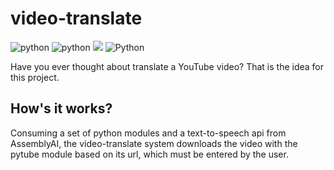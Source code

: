 # video-translate

![python](https://img.shields.io/static/v1?label=Python&labelColor=07a0f8&message=v3.8.10&color=000000&logo=python&logoColor=ffffff&style=flat-square)
![python](https://img.shields.io/static/v1?label=pytube&labelColor=dd3838&message=v12.1.0&color=000000&logo=python&logoColor=ffffff&style=flat-square)
![](https://img.shields.io/static/v1?label=AssemblyAI&labelColor=7335da&message=+v2&color=000000&logo=&logoColor=ffffff&style=flat-square)
![Python](https://img.shields.io/static/v1?label=deep_translator&labelColor=7335da&message=+v1.9.1&color=000000&logo=Python&logoColor=ffffff&style=flat-square)

Have you ever thought about translate a YouTube video? That is the idea for this project. 

## How's it works?

Consuming a set of python modules and a text-to-speech api from AssemblyAI, the video-translate system downloads the video with the pytube module based on its url, which must be entered by the user.
